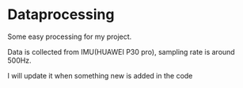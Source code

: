# Dataprocessing
Some easy processing for my project.

Data is collected from IMU(HUAWEI P30 pro), sampling rate is around 500Hz.

I will update it when something new is added in the code
